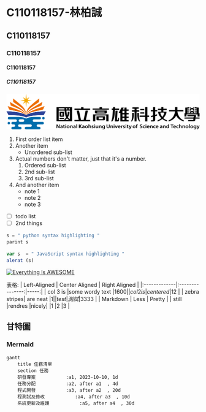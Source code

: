 # C110118157-林柏誠
## C110118157
### C110118157
#### C110118157
##### C110118157
![NKUST](nkust.png)
1. First order list item
2. Another item
    *  Unordered sub-list
3. Actual numbers don't matter, just that it's a number.
    1. Ordered sub-list
    2. 2nd sub-list
    3. 3rd sub-list
4. And another item
    + note 1
    - note 2
    * note 3
- [ ] todo list
- [ ] 2nd things
``` Python
s = " python syntax highlighting "
parint s
```
``` js
var s  = " JavaScript syntax highlighting "
alerat (s)
```
[![Everything Is AWESOME](https://img.youtube.com/vi/StTqXEQ2l-Y/0.jpg)](https://www.youtube.com/watch?v=StTqXEQ2l-Y "Everything Is AWESOME")

表格:
| Left-Aligned | Center Aligned | Right Aligned |
|:-------------|:---------------:|-----:|
| col 3 is     |some wordy text  |$1600 |
| col 2 is     |centered         |$12   |
| zebra stripes| are neat        |$1    |
|test |測試          |$3333 |
| Markdown     | Less            | Pretty |
| still        |rendres          |nicely|
|1             |2                |3     |
## 甘特圖
### Mermaid
```mermaid
gantt
    title 任務清單
    section 任務
    研發專案           :a1, 2023-10-10, 1d
    任務分配           :a2, after a1  , 4d
    程式開發           :a3, after a2  , 20d
    程測試及修改           :a4, after a3  , 10d 
    系統更新及維護           :a5, after a4  , 30d
``` 
